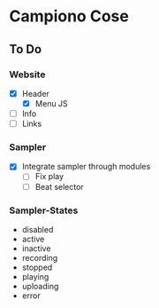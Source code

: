 # Campiono Cose
## To Do

### Website
- [x] Header
  - [x] Menu JS
- [ ] Info
- [ ] Links

### Sampler
- [x] Integrate sampler through modules
  - [ ] Fix play
  - [ ] Beat selector

### Sampler-States
- disabled
- active
- inactive
- recording
- stopped
- playing
- uploading
- error